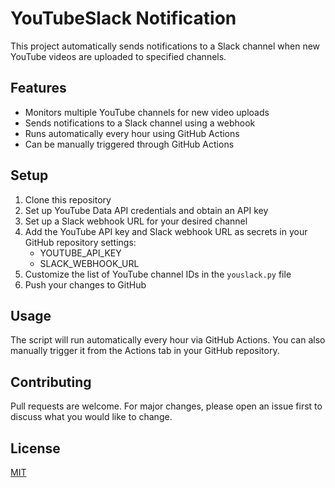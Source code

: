 # YouTubeSlack Notification

This project automatically sends notifications to a Slack channel when new YouTube videos are uploaded to specified channels.

## Features

- Monitors multiple YouTube channels for new video uploads
- Sends notifications to a Slack channel using a webhook
- Runs automatically every hour using GitHub Actions
- Can be manually triggered through GitHub Actions

## Setup

1. Clone this repository
2. Set up YouTube Data API credentials and obtain an API key
3. Set up a Slack webhook URL for your desired channel
4. Add the YouTube API key and Slack webhook URL as secrets in your GitHub repository settings:
   - YOUTUBE_API_KEY
   - SLACK_WEBHOOK_URL
5. Customize the list of YouTube channel IDs in the `youslack.py` file
6. Push your changes to GitHub

## Usage

The script will run automatically every hour via GitHub Actions. You can also manually trigger it from the Actions tab in your GitHub repository.

## Contributing

Pull requests are welcome. For major changes, please open an issue first to discuss what you would like to change.

## License

[MIT](https://choosealicense.com/licenses/mit/)
